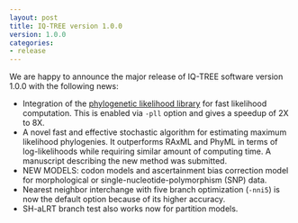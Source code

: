 ```yaml
---
layout: post
title: IQ-TREE version 1.0.0
version: 1.0.0
categories: 
- release
---
```



 We are happy to announce the major release of IQ-TREE software version 1.0.0 with the following news:

* Integration of the [phylogenetic likelihood library](http://www.libpll.org) for fast likelihood computation. This is enabled via `-pll` option and gives a speedup of 2X to 8X.
* A novel fast and effective stochastic algorithm for estimating maximum likelihood phylogenies. It outperforms RAxML and PhyML in terms of log-likelihoods while requiring similar amount of computing time. A manuscript describing the new method was submitted.
* NEW MODELS: codon models and ascertainment bias correction model for morphological or single-nucleotide-polymorphism (SNP) data.
* Nearest neighbor interchange with five branch optimization (`-nni5`) is now the default option because of its higher accuracy.
* SH-aLRT branch test also works now for partition models.
